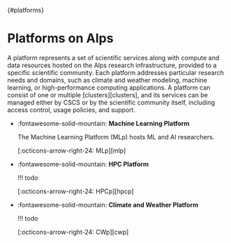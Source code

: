 [](){#platforms}
# Platforms on Alps

A platform represents a set of scientific services along with compute and data resources hosted on the Alps research infrastructure, provided to a specific scientific community.
Each platform addresses particular research needs and domains, such as climate and weather modeling, machine learning, or high-performance computing applications.
A platform can consist of one or multiple [clusters][clusters], and its services can be managed either by CSCS or by the scientific community itself, including access control, usage policies, and support.

<div class="grid cards" markdown>

-   :fontawesome-solid-mountain: __Machine Learning Platform__

    The Machine Learning Platform (MLp) hosts ML and AI researchers.

    [:octicons-arrow-right-24: MLp][mlp]

-   :fontawesome-solid-mountain: __HPC Platform__

    !!! todo

    [:octicons-arrow-right-24: HPCp][hpcp]

-   :fontawesome-solid-mountain: __Climate and Weather Platform__

    !!! todo

    [:octicons-arrow-right-24: CWp][cwp]

</div>
